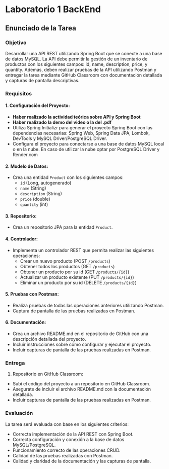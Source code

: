 # Laboratorio 1 BackEnd
## Enunciado de la Tarea
### **Objetivo**
Desarrollar una API REST utilizando Spring Boot que se conecte a una base de datos MySQL. La API debe permitir la gestión de un inventario de productos con los siguientes campos: id, name, description, price, y quantity. Además, deben realizar pruebas de la API utilizando Postman y entregar la tarea mediante GitHub Classroom con documentación detallada y capturas de pantalla descriptivas.
### **Requisitos**
#### 1. Configuración del Proyecto:
- **Haber realizado la actividad teórica sobre API y Spring Boot**
- **Haber realizado la demo del video o la del .pdf**
- Utiliza Spring Initializr para generar el proyecto Spring Boot con las dependencias necesarias: Spring Web, Spring Data JPA, Lombok, DevTools y MySQL Driver/PostgreSQL Driver.
- Configura el proyecto para conectarse a una base de datos MySQL local o en la nube. En caso de utilizar la nube optar por PostgreSQL Driver y Render.com
#### 2. Modelo de Datos:
- Crea una entidad `Product` con los siguientes campos:
  - `id` (Long, autogenerado)
  - `name` (String)
  - `description` (String)
  - `price` (double)
  - `quantity` (int)
#### 3. Repositorio:
- Crea un repositorio JPA para la entidad `Product`.
#### 4. Controlador:
- Implementa un controlador REST que permita realizar las siguientes operaciones:
  - Crear un nuevo producto (POST `/products`)
  - Obtener todos los productos (GET `/products`)
  - Obtener un producto por su id (GET `/products/{id}`)
  - Actualizar un producto existente (PUT `/products/{id}`)
  - Eliminar un producto por su id (DELETE `/products/{id}`) 
#### 5. Pruebas con Postman:
- Realiza pruebas de todas las operaciones anteriores utilizando Postman.
- Captura de pantalla de las pruebas realizadas en Postman.
#### 6. Documentación:
- Crea un archivo README.md en el repositorio de GitHub con una descripción detallada del proyecto.
- Incluir instrucciones sobre cómo configurar y ejecutar el proyecto.
- Incluir capturas de pantalla de las pruebas realizadas en Postman.
### Entrega
1. Repositorio en GitHub Classroom:
- Subí el código del proyecto a un repositorio en GitHub Classroom.
- Asegurate de incluir el archivo README.md con la documentación detallada.
- Incluir capturas de pantalla de las pruebas realizadas en Postman.
### Evaluación
La tarea será evaluada con base en los siguientes criterios:
- Correcta implementación de la API REST con Spring Boot.
- Correcta configuración y conexión a la base de datos MySQL/PostgreSQL.
- Funcionamiento correcto de las operaciones CRUD.
- Calidad de las pruebas realizadas con Postman.
- Calidad y claridad de la documentación y las capturas de pantalla.

